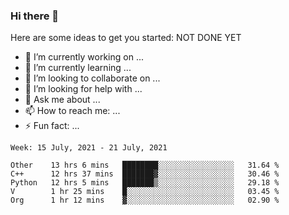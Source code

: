 ### Hi there 👋


Here are some ideas to get you started:
NOT DONE YET
- 🔭 I’m currently working on ...
- 🌱 I’m currently learning ...
- 👯 I’m looking to collaborate on ...
- 🤔 I’m looking for help with ...
- 💬 Ask me about ...
- 📫 How to reach me: ...
- ⚡ Fun fact: ...

<!--START_SECTION:waka-->
```text
Week: 15 July, 2021 - 21 July, 2021

Other    13 hrs 6 mins   ████████░░░░░░░░░░░░░░░░░   31.64 % 
C++      12 hrs 37 mins  ███████▓░░░░░░░░░░░░░░░░░   30.46 % 
Python   12 hrs 5 mins   ███████▒░░░░░░░░░░░░░░░░░   29.18 % 
V        1 hr 25 mins    █░░░░░░░░░░░░░░░░░░░░░░░░   03.45 % 
Org      1 hr 12 mins    ▓░░░░░░░░░░░░░░░░░░░░░░░░   02.90 % 
```
<!--END_SECTION:waka-->
